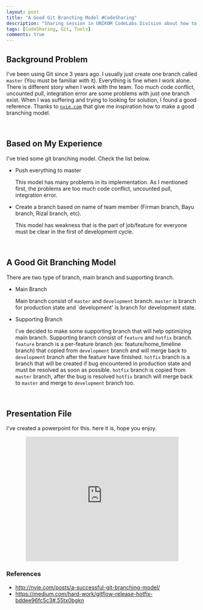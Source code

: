 ```yaml
---
layout: post
title: "A Good Git Branching Model #CodeSharing"
description: "Sharing session in UNIKOM CodeLabs Division about how to make a good git branching model"
tags: [CodeSharing, Git, Tools]
comments: true
---
```


## Background Problem
I've been using Git since 3 years ago. I usually just create one branch called `master` (You must be familiar with it). Everything is fine when I work alone. There is different story when I work with the team. Too much code conflict, uncounted pull, integration error are some problems with just one branch exist. <!-- more --> When I was suffering and trying to looking for solution, I found a good reference. Thanks to <a href="http://nvie.com/posts/a-successful-git-branching-model/">`nvie.com`</a> that give me inspiration how to make a good branching model.

<br/>

## Based on My Experience
I've tried some git branching model. Check the list below.

* Push everything to master

    This model has many problems in its implementation. As I mentioned first, the problems are too much code conflict, uncounted pull, integration error.

* Create a branch based on name of team member (Firman branch, Bayu branch, Rizal branch, etc).

    This model has weakness that is the part of job/feature for everyone must be clear in the first of development cycle. 

<br/>

## A Good Git Branching Model
There are two type of branch, main branch and supporting branch.

* Main Branch

    Main branch consist of `master` and `development` branch. `master` is branch for production state and `development' is branch for development state.

* Supporting Branch

    I've decided to make some supporting branch that will help optimizing main branch. Supporting branch consist of `feature` and `hotfix` branch. `feature` branch is a per-feature branch (ex: feature/home_timeline branch) that copied from `development` branch and will merge back to `development` branch after the feature have finished. `hotfix` branch is a branch that will be created if bug encountered in production state and must be resolved as soon as possible. `hotfix` branch is copied from `master` branch, after the bug is resolved `hotfix` branch will merge back to `master` and merge to `development` branch too.

<br/>

## Presentation File
I've created a powerpoint for this. here it is, hope you enjoy.
<center>
    <iframe src="https://onedrive.live.com/embed?cid=D6B4E1978EE2DE1B&resid=D6B4E1978EE2DE1B%213436&authkey=AMgMIIXKuGDsyNs&em=2" width="402" height="327" frameborder="0" scrolling="no"></iframe>
</center>

### References

* <a href="http://nvie.com/posts/a-successful-git-branching-model/">http://nvie.com/posts/a-successful-git-branching-model/</a>
* <a href="https://medium.com/hard-work/gitflow-release-hotfix-bddee96fc5c3#.55tx0bgkn">https://medium.com/hard-work/gitflow-release-hotfix-bddee96fc5c3#.55tx0bgkn</a>